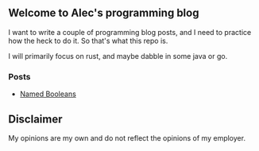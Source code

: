 ## Welcome to Alec's programming blog

I want to write a couple of programming blog posts, and I need to practice how the heck to do it. So that's what this repo is.

I will primarily focus on rust, and maybe dabble in some java or go.

### Posts

* [Named Booleans](posts/2022-04-28-named-bool.md)

## Disclaimer

My opinions are my own and do not reflect the opinions of my employer.
